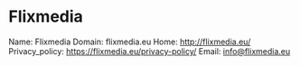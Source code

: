 
# Flixmedia

Name: Flixmedia
Domain: flixmedia.eu
Home: http://flixmedia.eu/
Privacy_policy: https://flixmedia.eu/privacy-policy/
Email: info@flixmedia.eu
